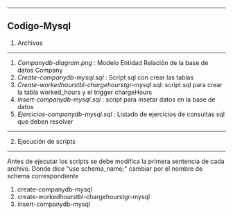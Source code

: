 ----------------------
Codigo-Mysql
----------------------

1. Archivos
-----------

1. *Companydb-diagram.png* : Modelo Entidad Relación de la base de datos Company
2. *Create-companydb-mysql.sql* : Script sql con crear las tablas
3. *Create-workedhourstbl-chargehourstgr-mysq*l.sql: script sql para crear la tabla worked_hours y el trigger chargeHours
4. *Insert-companydb-mysql.sql* : script para insetar datos en la base de datos
5. *Ejercicios-companydb-mysql.sql* : Listado de ejercicios de consultas sql que deben resolver
-----------
2. Ejecución de scripts
-----------

Antes de ejecutar los scripts se debe modifica la primera sentencia de cada archivo.
Donde dice "use schema_name;" cambiar por el nombre de schema correspondiente

1. create-companydb-mysql
2. create-workedhourstbl-chargehourstgr-mysql
3. insert-companydb-mysql
